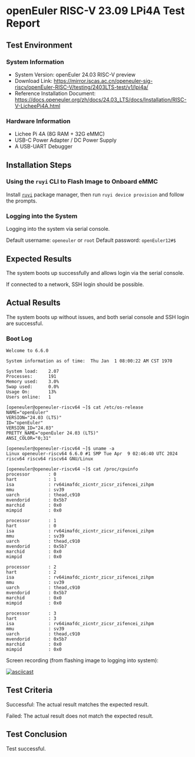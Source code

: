 # openEuler RISC-V 23.09 LPi4A Test Report

## Test Environment

### System Information

- System Version: openEuler 24.03 RISC-V preview
- Download Link: https://mirror.iscas.ac.cn/openeuler-sig-riscv/openEuler-RISC-V/testing/2403LTS-test/v1/lpi4a/
- Reference Installation Document: https://docs.openeuler.org/zh/docs/24.03_LTS/docs/Installation/RISC-V-LicheePi4A.html

### Hardware Information

- Lichee Pi 4A (8G RAM + 32G eMMC)
- USB-C Power Adapter / DC Power Supply
- A USB-UART Debugger

## Installation Steps

### Using the `ruyi` CLI to Flash Image to Onboard eMMC

Install [`ruyi`](https://github.com/ruyisdk/ruyi) package manager, then run `ruyi device provision` and follow the prompts.

### Logging into the System

Logging into the system via serial console.

Default username: `openeuler` or `root`
Default password: `openEuler12#$`

## Expected Results

The system boots up successfully and allows login via the serial console.

If connected to a network, SSH login should be possible.

## Actual Results

The system boots up without issues, and both serial console and SSH login are successful.

### Boot Log

```log
Welcome to 6.6.0

System information as of time:  Thu Jan  1 08:00:22 AM CST 1970

System load:    2.07
Processes:      191
Memory used:    3.0%
Swap used:      0.0%
Usage On:       13%
Users online:   1

[openeuler@openeuler-riscv64 ~]$ cat /etc/os-release                                                                                                                         
NAME="openEuler"
VERSION="24.03 (LTS)"
ID="openEuler"
VERSION_ID="24.03"
PRETTY_NAME="openEuler 24.03 (LTS)"
ANSI_COLOR="0;31"
                                                                                                                                                                             
[openeuler@openeuler-riscv64 ~]$ uname -a
Linux openeuler-riscv64 6.6.0 #1 SMP Tue Apr  9 02:46:40 UTC 2024 riscv64 riscv64 riscv64 GNU/Linux

[openeuler@openeuler-riscv64 ~]$ cat /proc/cpuinfo
processor       : 0
hart            : 1
isa             : rv64imafdc_zicntr_zicsr_zifencei_zihpm
mmu             : sv39
uarch           : thead,c910
mvendorid       : 0x5b7
marchid         : 0x0
mimpid          : 0x0

processor       : 1
hart            : 0
isa             : rv64imafdc_zicntr_zicsr_zifencei_zihpm
mmu             : sv39
uarch           : thead,c910
mvendorid       : 0x5b7
marchid         : 0x0
mimpid          : 0x0

processor       : 2
hart            : 2
isa             : rv64imafdc_zicntr_zicsr_zifencei_zihpm
mmu             : sv39
uarch           : thead,c910
mvendorid       : 0x5b7
marchid         : 0x0
mimpid          : 0x0

processor       : 3
hart            : 3
isa             : rv64imafdc_zicntr_zicsr_zifencei_zihpm
mmu             : sv39
uarch           : thead,c910
mvendorid       : 0x5b7
marchid         : 0x0
mimpid          : 0x0
```

Screen recording (from flashing image to logging into system):

[![asciicast](https://asciinema.org/a/oXGHqeiBmb0n5zIKHnbGnnRb2.svg)](https://asciinema.org/a/oXGHqeiBmb0n5zIKHnbGnnRb2)


## Test Criteria

Successful: The actual result matches the expected result.

Failed: The actual result does not match the expected result.

## Test Conclusion

Test successful.
